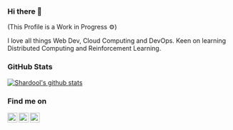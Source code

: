 ### Hi there 👋 
(This Profile is a Work in Progress ⚙️)

I love all things Web Dev, Cloud Computing and DevOps. Keen on learning Distributed Computing and Reinforcement Learning.


### GitHub Stats
[![Shardool's github stats](https://github-readme-stats.vercel.app/api?username=startsUp&show_icons=true&theme=radical)](https://github.com/startsUp/github-readme-stats)

### Find me on
<a href="https://www.linkedin.com/in/sp97/">
  <img align="left" alt="Linkedin" width="22px" src="https://cdn.jsdelivr.net/npm/simple-icons@v3/icons/linkedin.svg" />
</a>
<a href="https://leetcode.com/startsup/">
  <img align="left" alt="Leetcode" width="22px" src="https://cdn.jsdelivr.net/npm/simple-icons@v3/icons/leetcode.svg" />
</a>
<a href="https://open.spotify.com/user/shardoodle">
  <img align="left" alt=" Codechef" width="22px" src="https://cdn.jsdelivr.net/npm/simple-icons@v3/icons/spotify.svg" />
</a>


